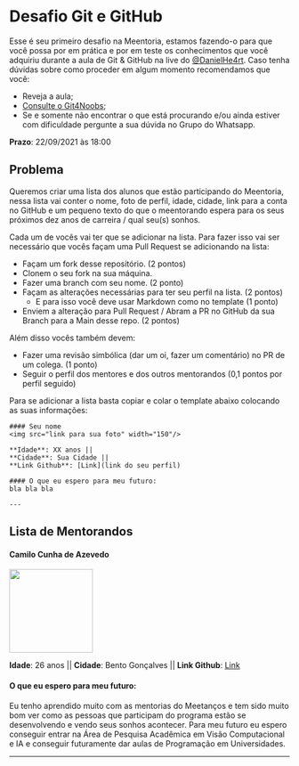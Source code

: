 # Desafio Git e GitHub

Esse é seu primeiro desafio na Meentoria, estamos fazendo-o para que você possa por em prática e por em teste os conhecimentos que você adquiriu durante a aula de Git & GitHub na live do [@DanielHe4rt](https://github.com/DanielHe4rt). Caso tenha dúvidas sobre como proceder em algum momento recomendamos que você:

- Reveja a aula;
- [Consulte o Git4Noobs](https://github.com/DanielHe4rt/git4noobs);
- Se e somente não encontrar o que está procurando e/ou ainda estiver com dificuldade pergunte a sua dúvida no Grupo do Whatsapp.

**Prazo**: 22/09/2021 às 18:00

## Problema

Queremos criar uma lista dos alunos que estão participando do Meentoria, nessa lista vai conter o nome, foto de perfil, idade, cidade, link para a conta no GitHub e um pequeno texto do que o meentorando espera para os seus próximos dez anos de carreira / qual seu(s) sonhos. 

Cada um de vocês vai ter que se adicionar na lista. Para fazer isso vai ser necessário que vocês façam uma Pull Request se adicionando na lista:

- Façam um fork desse repositório. (2 pontos)
- Clonem o seu fork na sua máquina.
- Fazer uma branch com seu nome. (2 ponto)
- Façam as alterações necessárias para ter seu perfil na lista. (2 pontos)
  - E para isso você deve usar Markdown como no template (1 ponto)
- Enviem a alteração para Pull Request / Abram a PR no GitHub da sua Branch para a Main desse repo. (2 pontos)

Além disso vocês também devem:
- Fazer uma revisão simbólica (dar um oi, fazer um comentário) no PR de um colega. (1 ponto)
- Seguir o perfil dos mentores e dos outros mentorandos (0,1 pontos por perfil seguido)

Para se adicionar a lista basta copiar e colar o template abaixo colocando as suas informações:

```
#### Seu nome
<img src="link para sua foto" width="150"/>

**Idade**: XX anos ||
**Cidade**: Sua Cidade ||
**Link Github**: [Link](link do seu perfil)

#### O que eu espero para meu futuro:
bla bla bla

---
```

## Lista de Mentorandos

#### Camilo Cunha de Azevedo
<img src="https://user-images.githubusercontent.com/30880723/133533335-54e85b4b-2e45-480c-9a65-379a1663f12d.png" width="150"/>

**Idade**: 26 anos ||
**Cidade**: Bento Gonçalves ||
**Link Github**: [Link](https://github.com/Camilotk)

#### O que eu espero para meu futuro:
Eu tenho aprendido muito com as mentorias do Meetanços e tem sido muito bom ver como as pessoas que participam do programa estão se desenvolvendo e vendo seus sonhos acontecer. Para meu futuro eu espero conseguir entrar na Área de Pesquisa Acadêmica em Visão Computacional e IA e conseguir futuramente dar aulas de Programação em Universidades.

---
